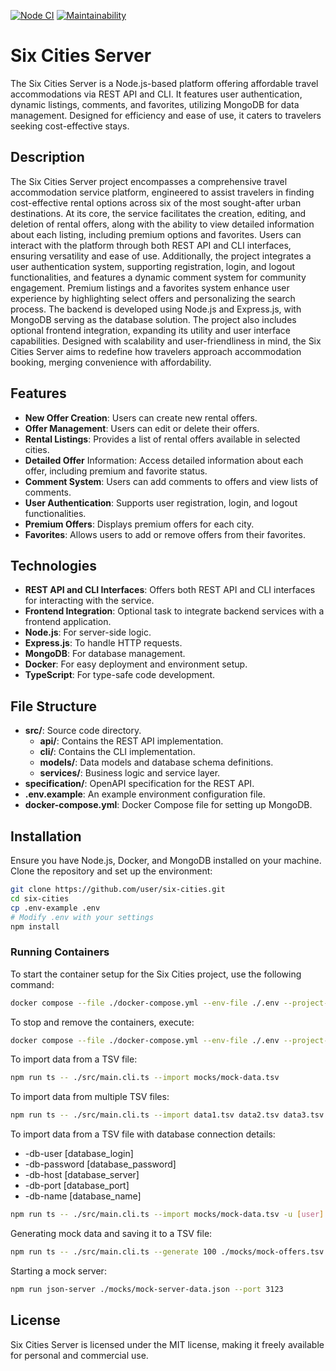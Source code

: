 [![Node CI](https://github.com/opifexM/SixCitiesServer/actions/workflows/nodejs.yml/badge.svg)](https://github.com/opifexM/SixCitiesServer/actions/workflows/nodejs.yml)
[![Maintainability](https://api.codeclimate.com/v1/badges/ff4d28b6d81b95e29c6d/maintainability)](https://codeclimate.com/github/opifexM/SixCitiesServer/maintainability)

# Six Cities Server

The Six Cities Server is a Node.js-based platform offering affordable travel accommodations via REST API and CLI. It features user authentication, dynamic listings, comments, and favorites, utilizing MongoDB for data management. Designed for efficiency and ease of use, it caters to travelers seeking cost-effective stays.

## Description

The Six Cities Server project encompasses a comprehensive travel accommodation service platform, engineered to assist travelers in finding cost-effective rental options across six of the most sought-after urban destinations. At its core, the service facilitates the creation, editing, and deletion of rental offers, along with the ability to view detailed information about each listing, including premium options and favorites. Users can interact with the platform through both REST API and CLI interfaces, ensuring versatility and ease of use. Additionally, the project integrates a user authentication system, supporting registration, login, and logout functionalities, and features a dynamic comment system for community engagement. Premium listings and a favorites system enhance user experience by highlighting select offers and personalizing the search process. The backend is developed using Node.js and Express.js, with MongoDB serving as the database solution. The project also includes optional frontend integration, expanding its utility and user interface capabilities. Designed with scalability and user-friendliness in mind, the Six Cities Server aims to redefine how travelers approach accommodation booking, merging convenience with affordability.

## Features
- **New Offer Creation**: Users can create new rental offers.
- **Offer Management**: Users can edit or delete their offers.
- **Rental Listings**: Provides a list of rental offers available in selected cities.
- **Detailed Offer** Information: Access detailed information about each offer, including premium and favorite status.
- **Comment System**: Users can add comments to offers and view lists of comments.
- **User Authentication**: Supports user registration, login, and logout functionalities.
- **Premium Offers**: Displays premium offers for each city.
- **Favorites**: Allows users to add or remove offers from their favorites.

## Technologies
- **REST API and CLI Interfaces**: Offers both REST API and CLI interfaces for interacting with the service.
- **Frontend Integration**: Optional task to integrate backend services with a frontend application.
- **Node.js**: For server-side logic.
- **Express.js**: To handle HTTP requests.
- **MongoDB**: For database management.
- **Docker**: For easy deployment and environment setup.
- **TypeScript**: For type-safe code development.

## File Structure
- **src/**: Source code directory.
  - **api/**: Contains the REST API implementation.
  - **cli/**: Contains the CLI implementation.
  - **models/**: Data models and database schema definitions.
  - **services/**: Business logic and service layer.
- **specification/**: OpenAPI specification for the REST API.
- **.env.example**: An example environment configuration file.
- **docker-compose.yml**: Docker Compose file for setting up MongoDB.

## Installation
Ensure you have Node.js, Docker, and MongoDB installed on your machine. Clone the repository and set up the environment:

```bash
git clone https://github.com/user/six-cities.git
cd six-cities
cp .env-example .env
# Modify .env with your settings
npm install
```

### Running Containers
To start the container setup for the Six Cities project, use the following command:

```bash
docker compose --file ./docker-compose.yml --env-file ./.env --project-name "six-cities" up -d
```

To stop and remove the containers, execute:
```bash
docker compose --file ./docker-compose.yml --env-file ./.env --project-name "six-cities" down
```

To import data from a TSV file:

```bash
npm run ts -- ./src/main.cli.ts --import mocks/mock-data.tsv
```

To import data from multiple TSV files:
```bash
npm run ts -- ./src/main.cli.ts --import data1.tsv data2.tsv data3.tsv
```

To import data from a TSV file with database connection details:
- -db-user [database_login]
- -db-password [database_password]
- -db-host [database_server]
- -db-port [database_port]
- -db-name [database_name]
```bash
npm run ts -- ./src/main.cli.ts --import mocks/mock-data.tsv -u [user] -p [password] -h [host] -P [port] -n [dbname]
```

Generating mock data and saving it to a TSV file:
```bash
npm run ts -- ./src/main.cli.ts --generate 100 ./mocks/mock-offers.tsv http://localhost:3123/api
```

Starting a mock server:
```bash
npm run json-server ./mocks/mock-server-data.json --port 3123
```

## License

Six Cities Server is licensed under the MIT license, making it freely available for personal and commercial use.
